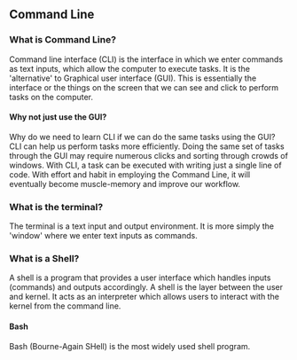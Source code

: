 
## Command Line

### What is Command Line?
Command line interface (CLI) is the interface in which we enter commands as text inputs, which allow the computer to execute tasks.
It is the 'alternative' to Graphical user interface (GUI). This is essentially the interface or the things on the screen that we can see and click to perform tasks on the computer.

#### Why not just use the GUI?
Why do we need to learn CLI if we can do the same tasks using the GUI?  
CLI can help us perform tasks more efficiently. Doing the same set of tasks through the GUI may require numerous clicks and sorting through crowds of windows. 
With CLI, a task can be executed with writing just a single line of code. With effort and habit in employing the Command Line, it will eventually become muscle-memory and improve our workflow.

### What is the terminal?
The terminal is a text input and output environment. It is more simply the 'window' where we enter text inputs as commands.  

### What is a Shell?
A shell is a program that provides a user interface which handles inputs (commands) and outputs accordingly. A shell is the layer between the user and kernel. It acts as an interpreter which allows users to interact with the kernel from the command line.

#### Bash
Bash (Bourne-Again SHell) is the most widely used shell program. 



